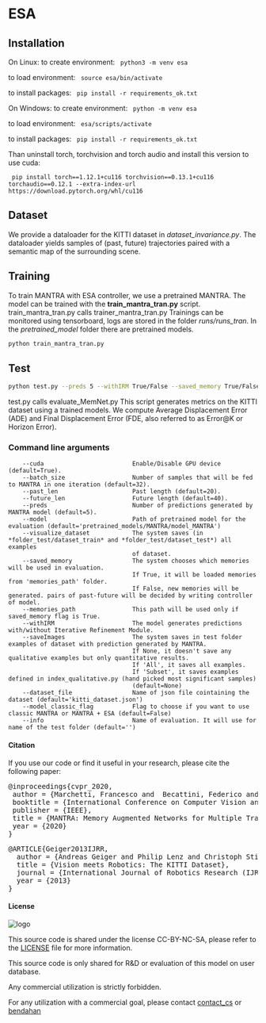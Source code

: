 # ESA


## Installation

On Linux:
to create environment: ``` python3 -m venv esa```

to load environment: ``` source esa/bin/activate```

to install packages: ``` pip install -r requirements_ok.txt```

On Windows:
to create environment: ``` python -m venv esa```

to load environment: ``` esa/scripts/activate```

to install packages: ``` pip install -r requirements_ok.txt```

Than uninstall torch, torchvision and torch audio and install this version to use cuda:

``` pip install torch==1.12.1+cu116 torchvision==0.13.1+cu116 torchaudio==0.12.1 --extra-index-url https://download.pytorch.org/whl/cu116```

## Dataset
We provide a dataloader for the KITTI dataset in *dataset_invariance.py*. The dataloader yields samples of (past, future) trajectories paired with a semantic map of the surrounding scene.

## Training
To train MANTRA with ESA controller, we use a pretrained MANTRA. 
The model can be trained with the **train_mantra_tran.py** script. train_mantra_tran.py calls trainer_mantra_tran.py
Trainings can be monitored using tensorboard, logs are stored in the folder *runs/runs_tran*.
In the *pretrained_model* folder there are pretrained models.

```bash
python train_mantra_tran.py
```


## Test
```bash
python test.py --preds 5 --withIRM True/False --saved_memory True/False
```
test.py calls evaluate_MemNet.py
This script generates metrics on the KITTI dataset using a trained models. We compute Average Displacement Error (ADE) and Final Displacement Error (FDE, also referred to as Error@K or Horizon Error).

### Command line arguments
```
    --cuda                         Enable/Disable GPU device (default=True).
    --batch_size                   Number of samples that will be fed to MANTRA in one iteration (default=32).
    --past_len                     Past length (default=20).
    --future_len                   Future length (default=40).
    --preds                        Number of predictions generated by MANTRA model (default=5).
    --model                        Path of pretrained model for the evaluation (default='pretrained_models/MANTRA/model_MANTRA')
    --visualize_dataset            The system saves (in *folder_test/dataset_train* and *folder_test/dataset_test*) all examples
                                   of dataset.
    --saved_memory                 The system chooses which memories will be used in evaluation.
                                   If True, it will be loaded memories from 'memories_path' folder.
                                   If False, new memories will be generated. pairs of past-future will be decided by writing controller of model.
    --memories_path                This path will be used only if saved_memory flag is True.
    --withIRM                      The model generates predictions with/without Iterative Refinement Module.
    --saveImages                   The system saves in test folder examples of dataset with prediction generated by MANTRA.
                                   If None, it doesn't save any qualitative examples but only quantitative results.
                                   If 'All', it saves all examples.
                                   If 'Subset', it saves examples defined in index_qualitative.py (hand picked most significant samples)
                                   (default=None)
    --dataset_file                 Name of json file cointaining the dataset (default='kitti_dataset.json')
    --model_classic_flag           Flag to choose if you want to use classic MANTRA or MANTRA + ESA (default=False)
    --info                         Name of evaluation. It will use for name of the test folder (default='')

```


#### Citation

If you use our code or find it useful in your research, please cite the following paper:


<pre class='bibtex'>
@inproceedings{cvpr_2020,
 author = {Marchetti, Francesco and  Becattini, Federico and Seidenari, Lorenzo and Del Bimbo, Alberto},
 booktitle = {International Conference on Computer Vision and Pattern Recognition (CVPR)},
 publisher = {IEEE},
 title = {MANTRA: Memory Augmented Networks for Multiple Trajectory Prediction},
 year = {2020}
}
</pre>

<pre class='bibtex'>
@ARTICLE{Geiger2013IJRR,
  author = {Andreas Geiger and Philip Lenz and Christoph Stiller and Raquel Urtasun},
  title = {Vision meets Robotics: The KITTI Dataset},
  journal = {International Journal of Robotics Research (IJRR)},
  year = {2013}
}
</pre>

#### License

![logo](logo-imra.png)

This source code is shared under the license CC-BY-NC-SA, please refer to the [LICENSE](LICENSE) file for more information.

This source code is only shared for R&D or evaluation of this model on user database.

Any commercial utilization is strictly forbidden.

For any utilization with a commercial goal, please contact [contact_cs](mailto:contact_cs@imra-europe.com) or [bendahan](mailto:bendahan@imra-europe.com)
